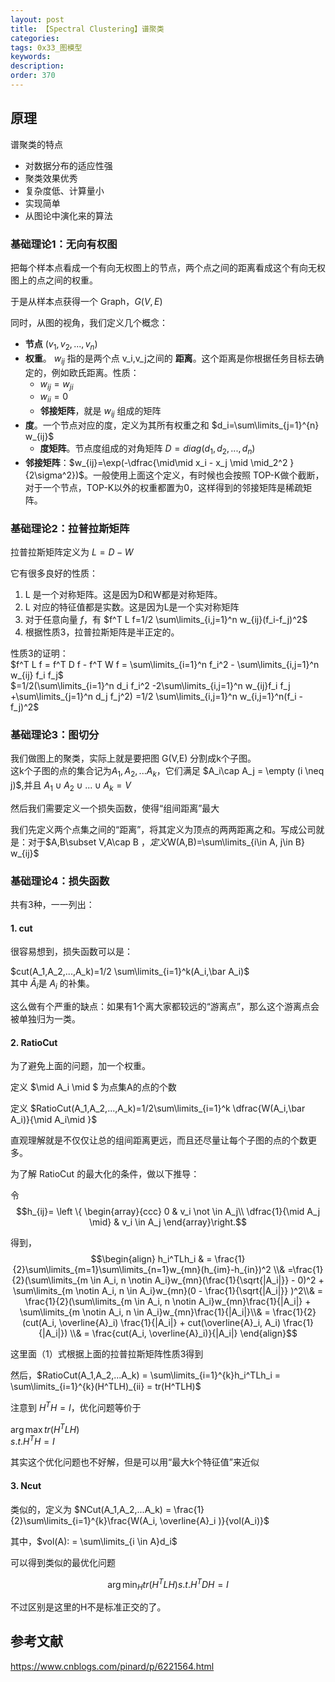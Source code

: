 ```yaml
---
layout: post
title: 【Spectral Clustering】谱聚类
categories:
tags: 0x33_图模型
keywords:
description:
order: 370
---
```


## 原理

谱聚类的特点
- 对数据分布的适应性强
- 聚类效果优秀
- 复杂度低、计算量小
- 实现简单
- 从图论中演化来的算法

### 基础理论1：无向有权图

把每个样本点看成一个有向无权图上的节点，两个点之间的距离看成这个有向无权图上的点之间的权重。

于是从样本点获得一个 Graph，$G(V, E)$  

同时，从图的视角，我们定义几个概念：

- **节点** $(v_1,v_2,...,v_n)$
- **权重**。 $w_{ij}$ 指的是两个点 v_i,v_j之间的 **距离**。这个距离是你根据任务目标去确定的，例如欧氏距离。性质：
  - $w_{ij}=w_{ji}$
  - $w_{ii}=0$
  - **邻接矩阵**，就是 $w_{ij}$ 组成的矩阵
- **度**。一个节点对应的度，定义为其所有权重之和 $d_i=\sum\limits_{j=1}^{n} w_{ij}$
  - **度矩阵**。节点度组成的对角矩阵 $D=diag(d_1,d_2,...,d_n)$
- **邻接矩阵**：$w_{ij}=\exp(-\dfrac{\mid\mid x_i - x_j \mid \mid_2^2 }{2\sigma^2})$。一般使用上面这个定义，有时候也会按照 TOP-K做个截断，对于一个节点，TOP-K以外的权重都置为0，这样得到的邻接矩阵是稀疏矩阵。


### 基础理论2：拉普拉斯矩阵

拉普拉斯矩阵定义为 $L=D-W$

它有很多良好的性质：
1. L 是一个对称矩阵。这是因为D和W都是对称矩阵。
2. L 对应的特征值都是实数。这是因为L是一个实对称矩阵
3. 对于任意向量 $f$，有 $f^T L f=1/2 \sum\limits_{i,j=1}^n w_{ij}(f_i-f_j)^2$
4. 根据性质3，拉普拉斯矩阵是半正定的。

性质3的证明：  
$f^T L f = f^T D f - f^T W f = \sum\limits_{i=1}^n f_i^2 - \sum\limits_{i,j=1}^n w_{ij} f_i f_j$  
$=1/2(\sum\limits_{i=1}^n d_i f_i^2 -2\sum\limits_{i,j=1}^n w_{ij}f_i f_j +\sum\limits_{j=1}^n d_j f_j^2) =1/2 \sum\limits_{i,j=1}^n w_{i,j=1}^n(f_i - f_j)^2$

### 基础理论3：图切分

我们做图上的聚类，实际上就是要把图 G(V,E) 分割成k个子图。  
这k个子图的点的集合记为$A_1,A_2,...A_k$，它们满足 $A_i\cap A_j = \empty (i \neq j)$,并且 $A_1\cup A_2 \cup ... \cup A_k =V$  

然后我们需要定义一个损失函数，使得“组间距离”最大

我们先定义两个点集之间的“距离”，将其定义为顶点的两两距离之和。写成公司就是：对于$A,B\subset V,A\cap B $，定义$W(A,B)=\sum\limits_{i\in A, j\in B} w_{ij}$  

### 基础理论4：损失函数

共有3种，一一列出：

#### 1. cut

很容易想到，损失函数可以是：  

$cut(A_1,A_2,...,A_k)=1/2 \sum\limits_{i=1}^k(A_i,\bar A_i)$  
其中 $\bar A_i$是 $A_i$ 的补集。  

这么做有个严重的缺点：如果有1个离大家都较远的“游离点”，那么这个游离点会被单独归为一类。

#### 2. RatioCut

为了避免上面的问题，加一个权重。

定义 $\mid A_i \mid $ 为点集A的点的个数

定义 $RatioCut(A_1,A_2,...,A_k)=1/2\sum\limits_{i=1}^k \dfrac{W(A_i,\bar A_i)}{\mid A_i\mid }$

直观理解就是不仅仅让总的组间距离更远，而且还尽量让每个子图的点的个数更多。

为了解 RatioCut 的最大化的条件，做以下推导：


令 $$h_{ij}= \left \{ \begin{array}{ccc}
0 & v_i \not \in A_j\\
\dfrac{1}{\mid A_j \mid} & v_i \in A_j
\end{array}\right.$$

得到，  
$$\begin{align} h_i^TLh_i &
= \frac{1}{2}\sum\limits_{m=1}\sum\limits_{n=1}w_{mn}(h_{im}-h_{in})^2 \\&
=\frac{1}{2}(\sum\limits_{m \in A_i, n \notin A_i}w_{mn}(\frac{1}{\sqrt{|A_i|}} - 0)^2 +  \sum\limits_{m \notin A_i, n \in A_i}w_{mn}(0 - \frac{1}{\sqrt{|A_i|}} )^2\\&
= \frac{1}{2}(\sum\limits_{m \in A_i, n \notin A_i}w_{mn}\frac{1}{|A_i|} +  \sum\limits_{m \notin A_i, n \in A_i}w_{mn}\frac{1}{|A_i|}\\& = \frac{1}{2}(cut(A_i, \overline{A}_i) \frac{1}{|A_i|} + cut(\overline{A}_i, A_i) \frac{1}{|A_i|}) \\&
=  \frac{cut(A_i, \overline{A}_i)}{|A_i|} \end{align}$$

这里面（1）式根据上面的拉普拉斯矩阵性质3得到


然后，$RatioCut(A_1,A_2,...A_k) = \sum\limits_{i=1}^{k}h_i^TLh_i = \sum\limits_{i=1}^{k}(H^TLH)_{ii} = tr(H^TLH)$

注意到 $H^TH=I$，优化问题等价于

$\arg\max tr(H^TLH)$  
$s.t. H^TH=I$

其实这个优化问题也不好解，但是可以用“最大k个特征值”来近似

#### 3. Ncut

类似的，定义为 $NCut(A_1,A_2,...A_k) = \frac{1}{2}\sum\limits_{i=1}^{k}\frac{W(A_i, \overline{A}_i )}{vol(A_i)}$

其中，$vol(A): = \sum\limits_{i \in A}d_i$

可以得到类似的最优化问题

$$\arg\min_H  tr(H^TLH)  s.t. H^TDH=I$$

不过区别是这里的H不是标准正交的了。

## 参考文献

https://www.cnblogs.com/pinard/p/6221564.html
